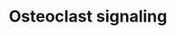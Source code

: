 ---
annotations:
- type: Pathway Ontology
  value: signaling pathway pertinent to development
- type: Cell Type Ontology
  value: osteoclast
- type: Pathway Ontology
  value: signaling pathway
authors:
- MaintBot
- Andra
- Egonw
- Mkutmon
- Eweitz
description: ''
last-edited: 2021-05-21
organisms:
- Bos taurus
redirect_from:
- /index.php/Pathway:WP1007
- /instance/WP1007
schema-jsonld:
- '@context': https://schema.org/
  '@id': https://wikipathways.github.io/pathways/WP1007.html
  '@type': Dataset
  creator:
    '@type': Organization
    name: WikiPathways
  description: ''
  keywords:
  - INTB3
  - TNFRSF11B
  - Ca2+
  - GPR68
  - TRPV5
  - PDGFB
  - TNFSF11
  - TNFRSF11A
  - AIMP2
  - ACP5
  - SLC9A1
  - Na+
  - ATP6V1G1
  - SPP1
  - Pi
  - IL6
  - H+
  - CTSK
  - IFNAR1
  - MAPK8
  license: CC0
  name: Osteoclast signaling
seo: CreativeWork
title: Osteoclast signaling
wpid: WP1007
---